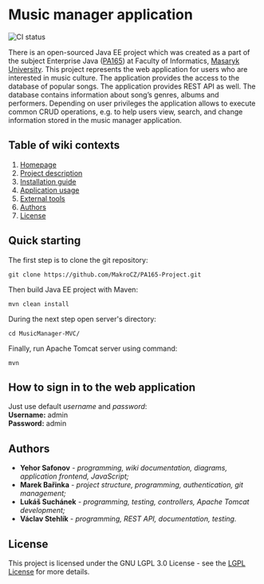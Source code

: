# Music manager application #
![CI status](https://img.shields.io/badge/build-passing-brightgreen.svg)

There is an open-sourced Java EE project which was created as a part of the subject Enterprise Java ([PA165](https://kore.fi.muni.cz/wiki/index.php/PA165)) at Faculty of Informatics, [Masaryk University](https://www.muni.cz/en). This project represents the web application for users who are interested in music culture. The application provides the access to the database of popular songs. The application provides REST API as well. The database contains information about song’s genres, albums and performers. Depending on user privileges the application allows to execute common CRUD operations, e.g. to help users view, search, and change information stored in the music manager application. 

## Table of wiki contexts
1. [ Homepage ](https://github.com/MakroCZ/PA165-Project/wiki)
1. [ Project description ](https://github.com/MakroCZ/PA165-Project/wiki/Project-description)
1. [ Installation guide ](https://github.com/MakroCZ/PA165-Project/wiki/Installation-guide)
1. [ Application usage ](https://github.com/MakroCZ/PA165-Project/wiki/Application-usage)
1. [ External tools ](https://github.com/MakroCZ/PA165-Project/wiki/External-tools)
1. [ Authors ](https://github.com/MakroCZ/PA165-Project/wiki#authors)
1. [ License ](https://github.com/MakroCZ/PA165-Project/wiki#license)

## Quick starting
The first step is to clone the git repository:
```
git clone https://github.com/MakroCZ/PA165-Project.git
```

Then build Java EE project with Maven:

```
mvn clean install
```
During the next step open server's directory:
```
cd MusicManager-MVC/
```
Finally, run Apache Tomcat server using command:
```
mvn
```
## How to sign in to the web application

Just use default *username* and *password*:<br />
**Username:** admin<br />
**Password:** admin<br />

## Authors

* **Yehor Safonov** - *programming, wiki documentation, diagrams, application frontend, JavaScript;*
* **Marek Bařinka** - *project structure, programming, authentication, git management;*
* **Lukáš Suchánek** - *programming, testing, controllers, Apache Tomcat development;*
* **Václav Stehlík** - *programming, REST API, documentation, testing.*


## License

This project is licensed under the GNU LGPL 3.0 License - see the [LGPL License](https://www.gnu.org/licenses/lgpl-3.0.en.html) for more details.

